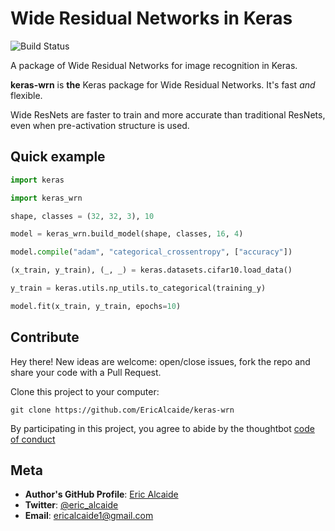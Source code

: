 # Wide Residual Networks in Keras
![Build Status][build-image]

A package of Wide Residual Networks for image recognition in Keras.

**keras-wrn** is **the** Keras package for Wide Residual Networks. It's fast *and* flexible.

Wide ResNets are faster to train and more accurate than traditional ResNets, even when pre-activation structure is used. 

## Quick example

```python
import keras

import keras_wrn

shape, classes = (32, 32, 3), 10

model = keras_wrn.build_model(shape, classes, 16, 4)

model.compile("adam", "categorical_crossentropy", ["accuracy"])

(x_train, y_train), (_, _) = keras.datasets.cifar10.load_data()

y_train = keras.utils.np_utils.to_categorical(training_y)

model.fit(x_train, y_train, epochs=10)
```


## Contribute
Hey there! New ideas are welcome: open/close issues, fork the repo and share your code with a Pull Request.

Clone this project to your computer:

`git clone https://github.com/EricAlcaide/keras-wrn`

By participating in this project, you agree to abide by the thoughtbot [code of conduct](https://thoughtbot.com/open-source-code-of-conduct)

## Meta

* **Author's GitHub Profile**: [Eric Alcaide](https://github.com/EricAlcaide/)
* **Twitter**: [@eric_alcaide](https://twitter.com/eric_alcaide)
* **Email**: ericalcaide1@gmail.com

[build-image]: https://img.shields.io/travis/rust-lang/rust/master.svg "Build Status"
